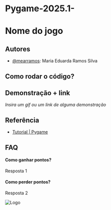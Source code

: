 # Pygame-2025.1-


# Nome do jogo




## Autores

- [@mearramos](https://www.github.com/mearramos): Maria Eduarda Ramos Silva


## Como rodar o código?




## Demonstração + link

*Insira um gif ou um link de alguma demonstração*


## Referência

 - [Tutorial | Pygame](https://insper.github.io/DesignDeSoftware/pygame/handout/)


## FAQ

#### Como ganhar pontos?

Resposta 1

#### Como perder pontos?

Resposta 2



![Logo](Logo_Insper.png)

